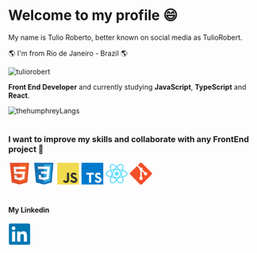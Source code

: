 # Welcome to my profile 😄
My name is Tulio Roberto, better known on social media as TulioRobert.

🌎 I'm from Rio de Janeiro - Brazil 🌎

<img src="https://media.discordapp.net/attachments/849663110935347250/872314427511308338/94258137_3785246861550080_5019258271421169664_n.png?width=676&height=676" alt="tuliorobert" width="400">
 
**Front End Developer** and currently studying **JavaScript**, **TypeScript** and **React**.

<img  src="https://github-readme-stats.vercel.app/api/top-langs/?username=tuliorobert&layout=compact&langs_count=6"  alt="thehumphreyLangs"/>

#

### I want to improve my skills and collaborate with any FrontEnd project 🥰
<div style="display: block;">
<img src="https://github.com/devicons/devicon/blob/master/icons/html5/html5-original.svg" alt="html5" width="45">
<img src="https://github.com/devicons/devicon/blob/master/icons/css3/css3-original.svg" alt="css3" width="45">
<img src="https://github.com/devicons/devicon/blob/master/icons/javascript/javascript-original.svg" alt="javascript" width="45">
<img src="https://github.com/devicons/devicon/blob/master/icons/typescript/typescript-original.svg" alt="typescript" width="45">
<img src="https://github.com/devicons/devicon/blob/master/icons/react/react-original.svg" alt="react" width="45">
<img src="https://github.com/devicons/devicon/blob/master/icons/git/git-original.svg" alt="git" width="45">
</div>

#

#### My Linkedin

<a href="https://www.linkedin.com/in/tulio-cardoso-b52617141/" target="_blank"><img src="https://github.com/devicons/devicon/blob/master/icons/linkedin/linkedin-original.svg" alt="linkedin" width="45"></a>
